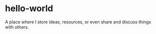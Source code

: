 # hello-world
A place where I store ideas, resources, or even share and discuss things with others.

